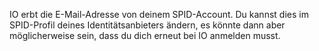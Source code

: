 IO erbt die E-Mail-Adresse von deinem SPID-Account. Du kannst dies im SPID-Profil deines Identitätsanbieters ändern, es könnte dann aber möglicherweise sein, dass du dich erneut bei IO anmelden musst.
